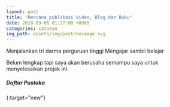 ```yaml
---
layout: post
title: "Rencana publikasi Video, Blog dan Buku"
date: 2018-09-06 01:27:00 +0900
categories: catatan
img_path: assets/img/post/noimage.svg
---
```


Menjalankan tri darma perguruan tinggi 
Mengajar sambil belajar 

Belum lengkap tapi saya akan berusaha semampu saya untuk menyelesaikan projek ini. 


##### Daftar Pustaka 
[](){:target="new"}<br>
